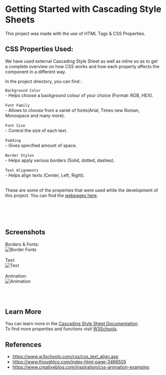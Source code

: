 # Getting Started with Cascading Style Sheets

This project was made with the use of HTML Tags & CSS Properties.

## CSS Properties Used:

We have used external Cascading Style Sheet as well as inline so as to get a complete overview on how CSS works and how each property affects the component in a different way.

In the project directory, you can find :

 `Background Color`</br> - Helps choose a background colour of your choice (Format: RGB, HEX).</br></br>
 `Font Family`</br> - Allows to choose from a variet of fonts(Arial, Times new Roman, Monospace and many more).</br></br>
 `Font Size`</br> - Control the size of each text.</br></br>
 `Padding`</br> - Gives specified amount of space.</br></br>
 `Border Styles`</br> - Helps apply various borders (Solid, dotted, dashes).</br></br>
 `Text Alignments`</br> - Helps align texts (Center, Left, Right).</br></br>
 
 These are some of the properties that were used while the development of this project. You can find the [webpages here](https://github.com/amaandakhway1234/CSS_Properties/tree/main/Webpages).<br><br><br><br><br>



## Screenshots

Borders & Fonts: </br>
![Border Fonts](https://user-images.githubusercontent.com/56954344/129965534-fa3f80a2-0b23-4808-a5c2-5549b81e7df8.png)</br></br>
Text: </br>
![Text](https://user-images.githubusercontent.com/56954344/129965539-a0c7ff5c-8526-453f-8362-3a597e067aa7.png)</br></br>
Animation: </br>
![Animation](https://user-images.githubusercontent.com/56954344/129965525-6bfb2ba4-4128-479e-a034-b9866f0af2f4.png)</br>

<br><br>

## Learn More

You can learn more in the [Cascading Style Sheet Documentation](https://developer.mozilla.org/en-US/docs/Web/CSS).</br>
To find more properties and functions visit [W3Schools](https://www.w3schools.com/).


## References

<ul
    <li></li>
    <li><a href = "https://www.w3schools.com/css/css_text_align.asp"/>https://www.w3schools.com/css/css_text_align.asp</li>
    <li><a href = "https://www.thoughtco.com/index-html-page-3466505"/>https://www.thoughtco.com/index-html-page-3466505</li>
    <li><a href = "https://www.creativebloq.com/inspiration/css-animation-examples"/>https://www.creativebloq.com/inspiration/css-animation-examples</li>
    </ul>
